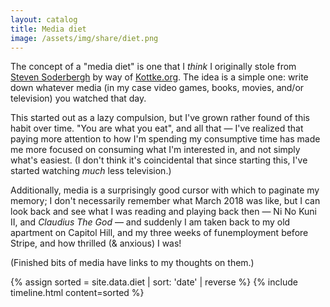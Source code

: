 ```yaml
---
layout: catalog
title: Media diet
image: /assets/img/share/diet.png
---
```


The concept of a "media diet" is one that I _think_ I originally stole from [Steven Soderbergh](http://extension765.com/soderblogh/34-seen-read-2019) by way of [Kottke.org](https://kottke.org/20/01/steven-soderberghs-media-diet-for-2019). The idea is a simple one: write down whatever media (in my case video games, books, movies,
and/or television) you watched that day.

This started out as a lazy compulsion, but I've grown rather found of this habit over time. "You are what you eat",
and all that — I've realized that paying more attention to how I'm spending my consumptive time has made me more
focused on consuming what I'm interested in, and not simply what's easiest. (I don't think it's coincidental
that since starting this, I've started watching _much_ less television.)

Additionally, media is a surprisingly good cursor with which to paginate my memory; I don't necessarily remember
what March 2018 was like, but I can look back and see what I was reading and playing back then — Ni No Kuni II, and _Claudius The God_ — and suddenly I am taken back to my old apartment on Capitol Hill, and my three weeks of funemployment before Stripe, and how thrilled (& anxious) I was!

(Finished bits of media have links to my thoughts on them.)

{% assign sorted = site.data.diet | sort: 'date' | reverse %}
{% include timeline.html content=sorted %}
